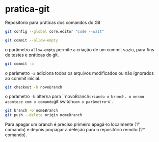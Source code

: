 # pratica-git

Repositório para práticas dos comandos do Git

~~~bash
git config --global core.editor "code --wait"
~~~

~~~bash
git commit --allow-empty
~~~

o parâmetro `allow-empty` permite a criação de um commit vazio, para fins de testes e práticas do git.

~~~bash
git commit -a
~~~

o parâmetro `-a` adiciona todos os arquivos modificados ou não ignorados ao commit inicial.

~~~bash
git checkout -b novoBranch
~~~

o parâmetro `-b` alterna para ``novoBranch` criando o branch. o mesmo acontece com o comando `git switch` com o parâmetro `-c`.

~~~bash
git branch -D nomeBranch
git push --delete origin nomeBranch
~~~

Para apagar um branch é preciso primeiro apagá-lo localmente (1° comando) e depois  propagar a deleção para o repositório remoto (2° comando).